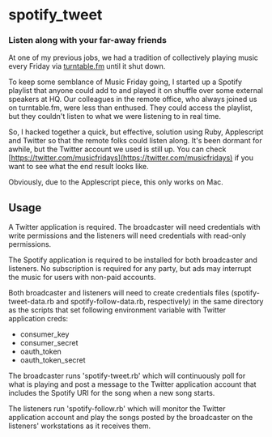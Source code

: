 # spotify_tweet
### Listen along with your far-away friends

At one of my previous jobs, we had a tradition of collectively playing music every Friday via [turntable.fm](http://en.wikipedia.org/wiki/Turntable.fm) until it shut down.

To keep some semblance of Music Friday going, I started up a Spotify playlist that anyone could add to and played it on shuffle over some external speakers at HQ.  Our colleagues in the remote office, who always joined us on turntable.fm, were less than enthused.  They could access the playlist, but they couldn't listen to what we were listening to in real time.

So, I hacked together a quick, but effective, solution using Ruby, Applescript and Twitter so that the remote folks could listen along.  It's been dormant for awhile, but the Twitter account we used is still up.  You can check [https://twitter.com/musicfridays](https://twitter.com/musicfridays) if you want to see what the end result looks like.

Obviously, due to the Applescript piece, this only works on Mac.

## Usage
A Twitter application is required.  The broadcaster will need credentials with write permissions and the listeners will need credentials with read-only permissions.

The Spotify application is required to be installed for both broadcaster and listeners.  No subscription is required for any party, but ads may interrupt the music for users with non-paid accounts.

Both broadcaster and listeners will need to create credentials files (spotify-tweet-data.rb and spotify-follow-data.rb, respectively) in the same directory as the scripts that set following environment variable with Twitter application creds:

* consumer_key
* consumer_secret
* oauth_token
* oauth_token_secret

The broadcaster runs 'spotify-tweet.rb' which will continuously poll for what is playing and post a message to the Twitter application account that includes the Spotify URI for the song when a new song starts.

The listeners run 'spotify-follow.rb' which will monitor the Twitter application account and play the songs posted by the broadcaster on the listeners' workstations as it receives them.
